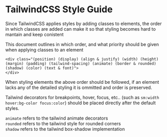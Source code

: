 # TailwindCSS Style Guide

Since TailwindCSS applies styles by adding classes to elements, the order in which classes are added can make it so that styling becomes hard to mantain and keep conistent

This document outlines in which order, and what priority should be given when applying classes to an element

    <div class="(position) (display) (align & justify) (width) (height) (margin) (padding) (tailwind-spacing) (animate) (border & rounded) (shadow) (color) (text & font)">
    </div>

When styling elements the above order should be followed, if an element lacks any of the detailed styling it is ommitted and order is preserved.

Tailwind decorators for breakpoints, hover, focus, etc.. (such as `sm:width hover:bg-color focus:color`) should be placed directly after the default styles.

`animate` refers to the tailwind animate decorators <br>
`rounded` refers to the tailwind style for rounded corners <br>
`shadow` refers to the tailwind box-shadow implementation <br>